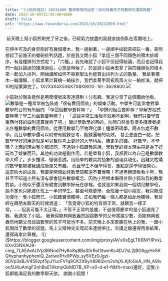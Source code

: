 ```yaml
---
title: "[小狐熊週記] 20231009 數學教育的祕密：如何培養孩子對數學的濃厚興趣"
date: 2023-10-09T21:59:00+0800
draft: false
url: "https://www.foxandursa.com/2023/10/20231009.html"
---
```


 前天晚上幫小狐熊刷完了牙之後，已經氣力放盡的我就直接倒臥在客廳地上。

在伸手可及的身旁剛好有幾個積木，我一邊躺著，一邊順手撿起來把玩一番，突然想起了前幾天的餐碗排列話題，於是我又問小狐「拿這三個不同顏色的積木排順序，有幾種排列方式呢？」「六種。」我先確認了小狐不但記得結論，而且也記得我們一起討論過的推演過程，心想是時候了，於是請小狐再去拿了第四種顏色的積木來一起加入排列。開始講解如何不靠窮舉法也能算出排列方式的數量。 我拿著積木一輪講解，小狐拿著計算機一輪操作，我們拿著手寫板風風火火一輪推演，就把10的階乘算完了。1X2X3X4X5X6X7X8X9X10=10!=3628800 ![]($https://blogger.googleusercontent.com/img/a/AVvXsEgLJWT5j12RgQs9fsBfxDJtDv61syEAL1cls999RSWMxeIl6jQVt5PGVlIeIhdbgdWU-OzZELQbWTx7ZlVYRZPeJZPZjEfWkDEGjsHkvkbNXUxHdz8G7Kn4-SAEtRSk1nqG3dBPCNOdhaypghbOYV29VQmo03Dq_NBoPxVfuoHJtUeu4-iwEHWzI1Vs4AM)



小狐對於階乘竟然是用驚嘆號來表達感到十分有趣。我還分享了這個圖給他看。 ![]($https://blogger.googleusercontent.com/img/proxy/AVvXsEhZU04EQBcsc_8ROzHFafwDmhSjgz30eo-xSZfKndgEree6rfA8HDdhDVmgaWWDRg90hHQFaMP_VWgT07huqigTJAYCLR_chTDR1drQoCwR2-kGZQ7iK4TIUZn2W-DGr5yPDIrs-SHyxnsBpYcBXnjVb3nJioX2CyUg51B3YdAgMVZnjbwFWZu1uMvR3eXySQz7ZIPhv2oLfVtU=s0-d-e1-ft&fit=max)數學是一種常常被包裝成「很有實用價值」的娛樂活動。中學生可能常會對學數學的目的有所疑問 「學這個數學要幹嘛？」 「學排列組合要幹嘛？學解方程式要幹嘛？學三角函數要幹嘛？」 「這些平常生活根本就用不到啊，我們只要學買東西付錢的四則運算就夠了吧。」關於學數學的目的，坊間自然會有很多擁護者提出各種數學的實用價值。從應用數學乃至物理化學工程學密碼學，簡直無處不數學。而且學數學還可以附帶有鍛鍊思考、鍛鍊邏輯的功效。 甚至更直白一點，把數學學好的用途就是可以幫你考上更好的大學科系、賺更多的錢。 好數學，不學嗎？上面的理由我全都認同，不過對小狐跟我來說，學數學的根本理由只是為了好玩為了娛樂而已。其他的功效是副作用。若是單看小狐，我都要以為自己是數學教學大師了。步步推導、循循善誘，用簡單的教具將抽象的道理具現化。困難又枯燥的數學都能被我講成簡單又有趣。 而且學生不但學得會，重點是還學得很開心。這麼強大的成效，我要是開個幼兒數學班那還不賣爆嗎！不過再轉頭看看小熊，我甚至不知道小熊有沒有學會這些數學概念。因為小熊根本懶得參與小狐和我的數學對談。小熊似乎還沒有體會到數學好玩在哪裡。也就是如果我開一個幼兒數學班，說不定也只能渡化班上一半的學生。甚至可能更慘，全班幾十個小朋友，我只能成功渡化一隻小狐而已。小狐確實很獨特，正如我們每一個人都是如此地獨特。我曾經在跟朋友聊天的時候說道： 「我覺得小狐的特質很正常，就跟我一樣正常。……但我可能不太正常。」不管不正常的是誰，不過值得慶幸的是小狐遇見了我、我遇見了小狐。 我覺得能夠興致盎然談論數學的父母當屬少數，而能夠興致盎然地聽父母談論數學的孩子可能也不多。前天晚上本來累攤在地上的我，一跟小狐開啟了數學的話題，馬上又精神奕奕爬起來連說帶比，空講之餘還得再拿紙筆，還得再拿計算機。 ![]($https://blogger.googleusercontent.com/img/proxy/AVvXsEgLTK6NlYIPvxL6Xv0SNXAU8-cmg_7LAEAvAUVjz8BNnd7Hy6o8q8Ba30rRol3twmKc4DJ7sL2jBG6gyHv5KQhyphenhypheniQ_2ariwo1Hx9PWp_sy5VEz0Jgzi-90Vp3sBJV456zpf5pJYucFV1q8CK2X6ylr896Qvm2ohjXLKjfoGsA_HN_A9Ivon5UKuAmgF2nhBuE1XkmyGbMD7B_XP=s0-d-e1-ft&fit=max)還好，這隻小狐都能滿足我的數學聊天欲。 謝謝小狐狸！
